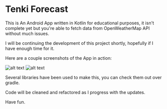 # Tenki Forecast

This is An Android App written in Kotlin for educational purposes, it isn't complete yet but you're able to fetch data from OpenWeatherMap API without much issues.

I will be continuing the development of this project shortly, hopefully if I have enough time for it.

Here are a couple screenshots of the App in action:

![alt text](https://i.imgur.com/qnJTS1p.jpg)  ![alt text](https://i.imgur.com/m7P7QtI.jpg)
  
Several libraries have been used to make this, you can check them out over gradle.

Code will be cleaned and refactored as I progress with the updates.

Have fun.
